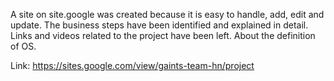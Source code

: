 
A site on site.google was created because it is easy to handle, add, edit and update.
The business steps have been identified and explained in detail.
Links and videos related to the project have been left.
About the definition of  OS.

Link:
https://sites.google.com/view/gaints-team-hn/project
